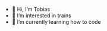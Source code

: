 - 👋 Hi, I’m Tobias
- 👀 I’m interested in trains
- 🌱 I’m currently learning how to code


<!---
GamerTobi/GamerTobi is a ✨ special ✨ repository because its `README.md` (this file) appears on your GitHub profile.
You can click the Preview link to take a look at your changes.
--->
